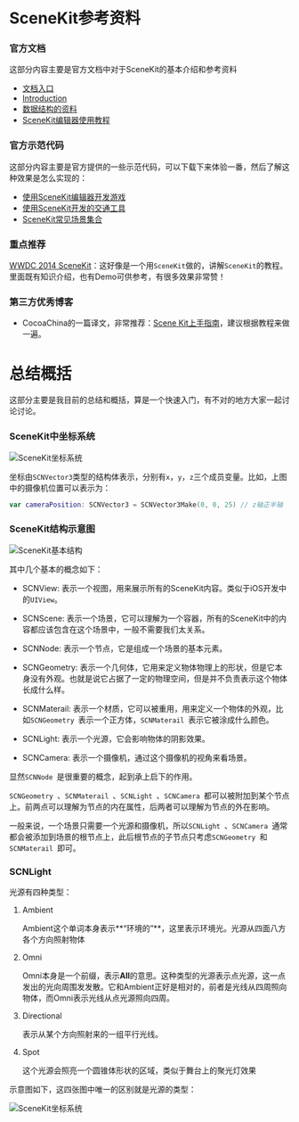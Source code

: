 # SceneKit参考资料

### 官方文档

这部分内容主要是官方文档中对于SceneKit的基本介绍和参考资料

* [文档入口](https://developer.apple.com/scenekit/)
* [Introduction](https://developer.apple.com/library/ios/documentation/SceneKit/Reference/SceneKit_Framework/)
*  [数据结构的资料](https://developer.apple.com/library/ios/documentation/SceneKit/Reference/SceneKit_DataTypes/)
*  [SceneKit编辑器使用教程](https://developer.apple.com/library/ios/recipes/xcode_help-scene_kit_editor/)

### 官方示范代码

这部分内容主要是官方提供的一些示范代码，可以下载下来体验一番，然后了解这种效果是怎么实现的：

* [使用SceneKit编辑器开发游戏](https://developer.apple.com/library/ios/samplecode/Fox/Introduction/Intro.html)
* [使用SceneKit开发的交通工具](https://developer.apple.com/library/ios/samplecode/SceneKitVehicle/Introduction/Intro.html)
* [SceneKit常见场景集合](https://developer.apple.com/library/ios/samplecode/SceneKitReel/Introduction/Intro.html)

### 重点推荐

[WWDC 2014 SceneKit](https://developer.apple.com/library/mac/samplecode/SceneKitWWDC2014/Introduction/Intro.html#//apple_ref/doc/uid/TP40014551-Intro-DontLinkElementID_2)：这好像是一个用`SceneKit`做的，讲解`SceneKit`的教程。里面既有知识介绍，也有Demo可供参考，有很多效果非常赞！

### 第三方优秀博客

* CocoaChina的一篇译文，非常推荐：[Scene Kit上手指南](http://www.cocoachina.com/ios/20141113/10205.html)，建议根据教程来做一遍。


# 总结概括

这部分主要是我目前的总结和概括，算是一个快速入门，有不对的地方大家一起讨论讨论。

### SceneKit中坐标系统

![SceneKit坐标系统](http://7xonij.com1.z0.glb.clouddn.com/appcontest/3d_coordinate_system.png)

坐标由`SCNVector3`类型的结构体表示，分别有`x`，`y`，`z`三个成员变量。比如，上图中的摄像机位置可以表示为：

```swift
var cameraPosition: SCNVector3 = SCNVector3Make(0, 0, 25) // z轴正半轴
```

### SceneKit结构示意图

![SceneKit基本结构](http://7xonij.com1.z0.glb.clouddn.com/appcontest/SceneKitHierarchy.png)

其中几个基本的概念如下：

* SCNView: 表示一个视图，用来展示所有的SceneKit内容。类似于iOS开发中的`UIView`。

* SCNScene: 表示一个场景，它可以理解为一个容器，所有的SceneKit中的内容都应该包含在这个场景中，一般不需要我们太关系。

* SCNNode: 表示一个节点，它是组成一个场景的基本元素。

* SCNGeometry: 表示一个几何体，它用来定义物体物理上的形状，但是它本身没有外观。也就是说它占据了一定的物理空间，但是并不负责表示这个物体长成什么样。

* SCNMaterail: 表示一个材质，它可以被重用，用来定义一个物体的外观，比如`SCNGeometry `表示一个正方体，`SCNMaterail `表示它被涂成什么颜色。

* SCNLight: 表示一个光源，它会影响物体的阴影效果。

* SCNCamera: 表示一个摄像机，通过这个摄像机的视角来看场景。

显然`SCNNode `是很重要的概念，起到承上启下的作用。

`SCNGeometry `、`SCNMaterail `、`SCNLight `、`SCNCamera `都可以被附加到某个节点上。前两点可以理解为节点的内在属性，后两者可以理解为节点的外在影响。

一般来说，一个场景只需要一个光源和摄像机，所以`SCNLight `、`SCNCamera `通常都会被添加到场景的根节点上，此后根节点的子节点只考虑`SCNGeometry `和`SCNMaterail `即可。

### SCNLight

光源有四种类型：

1. Ambient

	Ambient这个单词本身表示**“环境的”**，这里表示环境光。光源从四面八方各个方向照射物体
	
2. Omni

	Omni本身是一个前缀，表示**All**的意思。这种类型的光源表示点光源，这一点发出的光向周围发发散。它和Ambient正好是相对的，前者是光线从四周照向物体，而Omni表示光线从点光源照向四周。
	
3. Directional
	
	表示从某个方向照射来的一组平行光线。

4. Spot
	
	这个光源会照亮一个圆锥体形状的区域，类似于舞台上的聚光灯效果
	
示意图如下，这四张图中唯一的区别就是光源的类型：

![SceneKit坐标系统](http://7xonij.com1.z0.glb.clouddn.com/appcontest/lights_type.png)